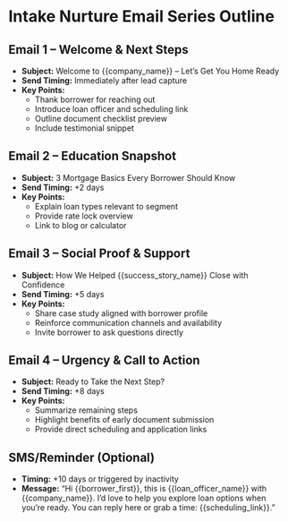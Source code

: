 <!-- Powered by BMAD™ Core -->

# Intake Nurture Email Series Outline

## Email 1 – Welcome & Next Steps

- **Subject:** Welcome to {{company_name}} – Let’s Get You Home Ready
- **Send Timing:** Immediately after lead capture
- **Key Points:**
  - Thank borrower for reaching out
  - Introduce loan officer and scheduling link
  - Outline document checklist preview
  - Include testimonial snippet

## Email 2 – Education Snapshot

- **Subject:** 3 Mortgage Basics Every Borrower Should Know
- **Send Timing:** +2 days
- **Key Points:**
  - Explain loan types relevant to segment
  - Provide rate lock overview
  - Link to blog or calculator

## Email 3 – Social Proof & Support

- **Subject:** How We Helped {{success_story_name}} Close with Confidence
- **Send Timing:** +5 days
- **Key Points:**
  - Share case study aligned with borrower profile
  - Reinforce communication channels and availability
  - Invite borrower to ask questions directly

## Email 4 – Urgency & Call to Action

- **Subject:** Ready to Take the Next Step?
- **Send Timing:** +8 days
- **Key Points:**
  - Summarize remaining steps
  - Highlight benefits of early document submission
  - Provide direct scheduling and application links

## SMS/Reminder (Optional)

- **Timing:** +10 days or triggered by inactivity
- **Message:** “Hi {{borrower_first}}, this is {{loan_officer_name}} with {{company_name}}. I’d love to help you explore loan options when you’re ready. You can reply here or grab a time: {{scheduling_link}}.”
